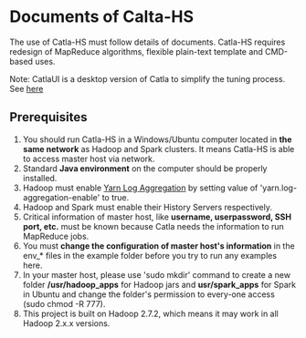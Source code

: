 # Documents of Calta-HS

The use of Catla-HS must follow details of documents. Catla-HS requires redesign of MapReduce algorithms, flexible plain-text template and CMD-based uses. 

Note: CatlaUI is a desktop version of Catla to simplify the tuning process. See <a href='https://github.com/dhchenx/Catla-HS/tree/master/catla-ui'>here</a>

## Prerequisites
1. You should run Catla-HS in a Windows/Ubuntu computer located in <b>the same network</b> as Hadoop and Spark clusters. It means Catla-HS is able to access master host via network.
2. Standard <b>Java environment</b> on the computer should be properly installed. 
3. Hadoop must enable [Yarn Log Aggregation](https://mapr.com/docs/51/AdministratorGuide/YARNLogAggregation-Enabli_28214137-d3e129.html) by setting value of 'yarn.log-aggregation-enable' to true.  
4. Hadoop and Spark must enable their History Servers respectively.
5. Critical information of master host, like <b>username, userpassword, SSH port, etc.</b> must be known because Catla needs the information to run MapReduce jobs. 
6. You must <b>change the configuration of master host's information</b> in the env_* files in the example folder before you try to run any examples here. 
7. In your master host, please use 'sudo mkdir' command to create a new folder <b>/usr/hadoop_apps</b> for Hadoop jars and <b>usr/spark_apps</b> for Spark in Ubuntu and change the folder's permission to every-one access (sudo chmod -R 777). 
8. This project is built on Hadoop 2.7.2, which means it may work in all Hadoop 2.x.x versions. 